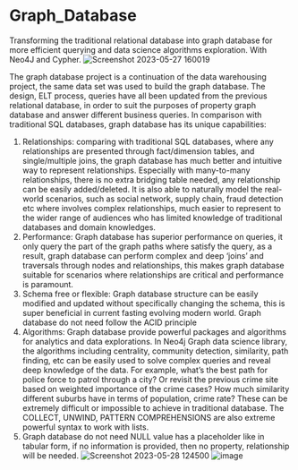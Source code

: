 # Graph_Database
Transforming the traditional relational database into graph database for more efficient querying and data science algorithms exploration. With Neo4J and Cypher.
![Screenshot 2023-05-27 160019](https://github.com/coffeemartin/Graph_Database/assets/73702415/01853908-f420-4b09-ade4-4825086dcd2b)


The graph database project is a continuation of the data warehousing project, the same data set was used to build the graph database.
The design, ELT process, queries have all been updated from the previous relational database, in order to suit the purposes of property graph database and answer different business queries.
In comparison with traditional SQL databases, graph database has its unique capabilities:
1. Relationships: comparing with traditional SQL databases, where any relationships are presented through fact/dimension tables, and single/multiple joins, the graph database has much better and
intuitive way to represent relationships. Especially with many-to-many relationships, there is no extra bridging table needed, any relationship can be easily added/deleted. It is also able to naturally model
the real-world scenarios, such as social network, supply chain, fraud detection etc where involves complex relationships, much easier to represent to the wider range of audiences who has limited
knowledge of traditional databases and domain knowledges.
2. Performance: Graph database has superior performance on queries, it only query the part of the graph paths where satisfy the query, as a result, graph database can perform complex and deep ‘joins’
and traversals through nodes and relationships, this makes graph database suitable for scenarios where relationships are critical and performance is paramount.
3. Schema free or flexible: Graph database structure can be easily modified and updated without specifically changing the schema, this is super beneficial in current fasting evolving modern world. Graph
database do not need follow the ACID principle
4. Algorithms: Graph database provide powerful packages and algorithms for analytics and data explorations. In Neo4j Graph data science library, the algorithms including centrality, community
detection, similarity, path finding, etc can be easily used to solve complex queries and reveal deep knowledge of the data. For example, what’s the best path for police force to patrol through a city? Or
revisit the previous crime site based on weighted importance of the crime cases? How much similarity different suburbs have in terms of population, crime rate? These can be extremely difficult or
impossible to achieve in traditional database. The COLLECT, UNWIND, PATTERN COMPREHENSIONS are also extreme powerful syntax to work with lists.
5. Graph database do not need NULL value has a placeholder like in tabular form, if no information is provided, then no property, relationship will be needed.
![Screenshot 2023-05-28 124500](https://github.com/coffeemartin/Graph_Database/assets/73702415/1eb06797-b282-41df-917f-257efbd7e03c)
![image](https://github.com/coffeemartin/Graph_Database/assets/73702415/9d44bcfb-37ab-49ba-bd25-c71767147b75)
